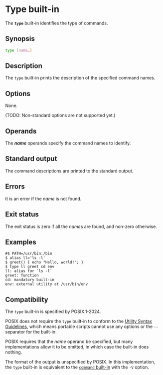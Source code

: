 # Type built-in

The **`type`** built-in identifies the type of commands.

## Synopsis

```sh
type [name…]
```

## Description

The `type` built-in prints the description of the specified command names.

## Options

None.

(TODO: Non-standard options are not supported yet.)

## Operands

The ***name*** operands specify the command names to identify.

## Standard output

The command descriptions are printed to the standard output.

## Errors

It is an error if the *name* is not found.

## Exit status

The exit status is zero if all the *name*s are found, and non-zero
otherwise.

## Examples

```shell,hidelines=#
#$ PATH=/usr/bin:/bin
$ alias ll='ls -l'
$ greet() { echo "Hello, world!"; }
$ type ll greet cd env
ll: alias for `ls -l`
greet: function
cd: mandatory built-in
env: external utility at /usr/bin/env
```

## Compatibility

The `type` built-in is specified by POSIX.1-2024.

POSIX does not require the `type` built-in to conform to the [Utility Syntax Guidelines](https://pubs.opengroup.org/onlinepubs/9799919799/basedefs/V1_chap12.html#tag_12_02), which means portable scripts cannot use any options or the `--` separator for the built-in.

POSIX requires that the *name* operand be specified, but many implementations allow it to be omitted, in which case the built-in does nothing.

The format of the output is unspecified by POSIX. In this implementation, the `type` built-in is equivalent to the [`command` built-in](command.md) with the `-V` option.
